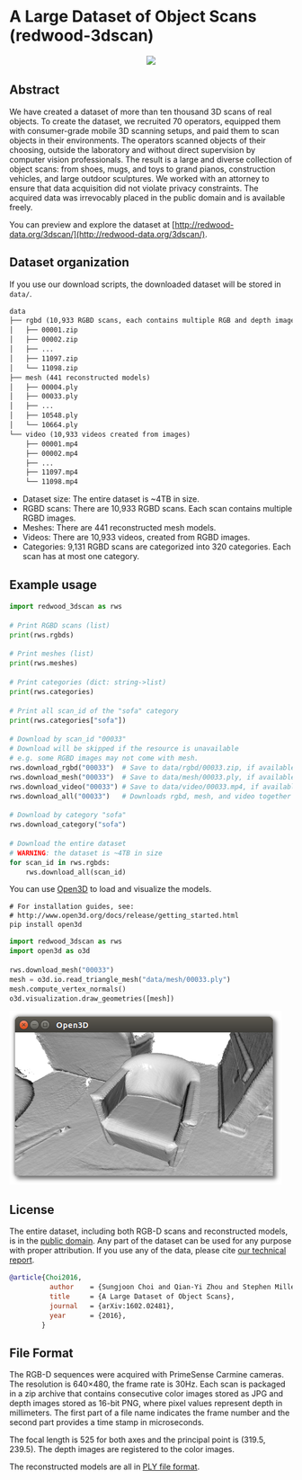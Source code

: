 # A Large Dataset of Object Scans (redwood-3dscan)

<p align="center">
<img src="http://redwood-data.org/3dscan/img/teaser.jpg" width="640" />
</p>

## Abstract

We have created a dataset of more than ten thousand 3D scans of real objects.
To create the dataset, we recruited 70 operators, equipped them with
consumer-grade mobile 3D scanning setups, and paid them to scan objects in
their environments. The operators scanned objects of their choosing, outside the
laboratory and without direct supervision by computer vision professionals. The
result is a large and diverse collection of object scans: from shoes, mugs, and
toys to grand pianos, construction vehicles, and large outdoor sculptures. We
worked with an attorney to ensure that data acquisition did not violate privacy
constraints. The acquired data was irrevocably placed in the public domain and
is available freely.

You can preview and explore the dataset at
[http://redwood-data.org/3dscan/](http://redwood-data.org/3dscan/).

## Dataset organization

If you use our download scripts, the downloaded dataset will be stored in `data/`.

```txt
data
├── rgbd (10,933 RGBD scans, each contains multiple RGB and depth images)
│   ├── 00001.zip
│   ├── 00002.zip
│   ├── ...
│   ├── 11097.zip
│   └── 11098.zip
├── mesh (441 reconstructed models)
│   ├── 00004.ply
│   ├── 00033.ply
│   ├── ...
│   ├── 10548.ply
│   └── 10664.ply
└── video (10,933 videos created from images)
    ├── 00001.mp4
    ├── 00002.mp4
    ├── ...
    ├── 11097.mp4
    └── 11098.mp4
```

- Dataset size: The entire dataset is ~4TB in size.
- RGBD scans: There are 10,933 RGBD scans. Each scan contains multiple RGBD images.
- Meshes: There are 441 reconstructed mesh models.
- Videos: There are 10,933 videos, created from RGBD images.
- Categories: 9,131 RGBD scans are categorized into 320 categories. Each scan has at most one category.

## Example usage

```python
import redwood_3dscan as rws

# Print RGBD scans (list)
print(rws.rgbds)

# Print meshes (list)
print(rws.meshes)

# Print categories (dict: string->list)
print(rws.categories)

# Print all scan_id of the "sofa" category
print(rws.categories["sofa"])

# Download by scan_id "00033"
# Download will be skipped if the resource is unavailable
# e.g. some RGBD images may not come with mesh.
rws.download_rgbd("00033")  # Save to data/rgbd/00033.zip, if available
rws.download_mesh("00033")  # Save to data/mesh/00033.ply, if available
rws.download_video("00033") # Save to data/video/00033.mp4, if available
rws.download_all("00033")   # Downloads rgbd, mesh, and video together

# Download by category "sofa"
rws.download_category("sofa")

# Download the entire dataset
# WARNING: the dataset is ~4TB in size
for scan_id in rws.rgbds:
    rws.download_all(scan_id)
```

You can use
[Open3D](https://github.com/intel-isl/Open3D) to load and visualize the models.

```shell
# For installation guides, see:
# http://www.open3d.org/docs/release/getting_started.html
pip install open3d
```

```python
import redwood_3dscan as rws
import open3d as o3d

rws.download_mesh("00033")
mesh = o3d.io.read_triangle_mesh("data/mesh/00033.ply")
mesh.compute_vertex_normals()
o3d.visualization.draw_geometries([mesh])
```

![Open3D Visualizer](assets/open3d_vis.png)

## License

The entire dataset, including both RGB-D scans and reconstructed models, is in
the [public domain](https://wiki.creativecommons.org/wiki/Public_domain). Any
part of the dataset can be used for any purpose with proper attribution. If
you use any of the data, please cite
[our technical report](http://arxiv.org/abs/1602.02481).

```bibtex
@article{Choi2016,
          author    = {Sungjoon Choi and Qian-Yi Zhou and Stephen Miller and Vladlen Koltun},
          title     = {A Large Dataset of Object Scans},
          journal   = {arXiv:1602.02481},
          year      = {2016},
        }
```

## File Format

The RGB-D sequences were acquired with PrimeSense Carmine cameras. The
resolution is 640×480, the frame rate is 30Hz. Each scan is packaged in a zip
archive that contains consecutive color images stored as JPG and depth images
stored as 16-bit PNG, where pixel values represent depth in millimeters. The
first part of a file name indicates the frame number and the second part
provides a time stamp in microseconds.

The focal length is 525 for both axes and the principal point is (319.5, 239.5).
The depth images are registered to the color images.

The reconstructed models are all in
[PLY file format](https://en.wikipedia.org/wiki/PLY_(file_format)).
